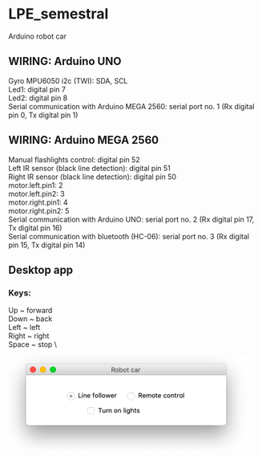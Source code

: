 # LPE_semestral
Arduino robot car

## WIRING: Arduino UNO 
Gyro MPU6050 i2c (TWI): SDA, SCL \
Led1: digital pin 7 \
Led2: digital pin 8 \
Serial communication with Arduino MEGA 2560: serial port no. 1 (Rx digital pin 0, Tx digital pin 1) 

## WIRING: Arduino MEGA 2560 
Manual flashlights control: digital pin 52 \
Left IR sensor (black line detection): digital pin 51 \
Right IR sensor (black line detection): digital pin 50 \
motor.left.pin1: 2 \
motor.left.pin2: 3 \
motor.right.pin1: 4 \
motor.right.pin2: 5 \
Serial communication with Arduino UNO: serial port no. 2 (Rx digital pin 17, Tx digital pin 16) \
Serial communication with bluetooth (HC-06): serial port no. 3 (Rx digital pin 15, Tx digital pin 14)

## Desktop app
### Keys:
Up ~ forward \
Down ~ back \
Left ~ left \
Right ~ right \
Space ~ stop \

![Alt text](app_window.png?raw=true "Title")
